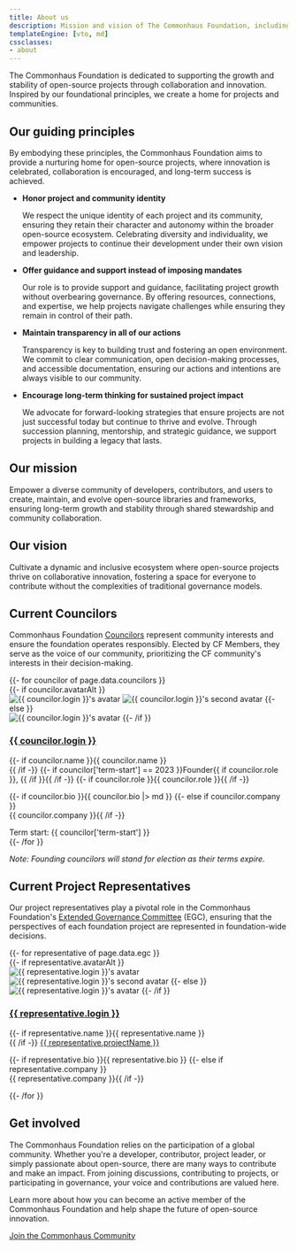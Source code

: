 ```yaml
---
title: About us
description: Mission and vision of The Commonhaus Foundation, including a list of current board members and project leaders.
templateEngine: [vto, md]
cssclasses:
- about
---
```


The Commonhaus Foundation is dedicated to supporting the growth and stability of open-source projects through collaboration and innovation. Inspired by our foundational principles, we create a home for projects and communities.

## Our guiding principles

By embodying these principles, the Commonhaus Foundation aims to provide a nurturing home for open-source projects, where innovation is celebrated, collaboration is encouraged, and long-term success is achieved.

- **Honor project and community identity**

    We respect the unique identity of each project and its community, ensuring they retain their character and autonomy within the broader open-source ecosystem. Celebrating diversity and individuality, we empower projects to continue their development under their own vision and leadership.

- **Offer guidance and support instead of imposing mandates**

    Our role is to provide support and guidance, facilitating project growth without overbearing governance. By offering resources, connections, and expertise, we help projects navigate challenges while ensuring they remain in control of their path.

- **Maintain transparency in all of our actions**

    Transparency is key to building trust and fostering an open environment. We commit to clear communication, open decision-making processes, and accessible documentation, ensuring our actions and intentions are always visible to our community.

- **Encourage long-term thinking for sustained project impact**

    We advocate for forward-looking strategies that ensure projects are not just successful today but continue to thrive and evolve. Through succession planning, mentorship, and strategic guidance, we support projects in building a legacy that lasts.

## Our mission

Empower a diverse community of developers, contributors, and users to create, maintain, and evolve open-source libraries and frameworks, ensuring long-term growth and stability through shared stewardship and community collaboration.

## Our vision

Cultivate a dynamic and inclusive ecosystem where open-source projects thrive on collaborative innovation, fostering a space for everyone to contribute without the complexities of traditional governance models.

## Current Councilors

Commonhaus Foundation [Councilors][cfc] represent community interests and ensure the foundation operates responsibly. Elected by CF Members, they serve as the voice of our community, prioritizing the CF community's interests in their decision-making.

<div class="cards">
{{- for councilor of page.data.councilors }}
  <div class="card">
    {{- if councilor.avatarAlt }}
    <div class="avatar-flip">
        <img class="avatar-front" src="{{ councilor.avatarUrl }}" alt="{{ councilor.login }}'s avatar" />
        <img class="avatar-back" src="{{ councilor.avatarAlt }}" alt="{{ councilor.login }}'s second avatar" />
    {{- else }}
    <div class="avatar">
      <img src="{{ councilor.avatarUrl }}" alt="{{ councilor.login }}'s avatar" />
    {{- /if }}
    </div>
    <div class="text-content">
      <h3><a href="{{ councilor.url }}">{{ councilor.login }}</a></h3>
      <div class="subhead">
        {{- if councilor.name }}{{ councilor.name }}<br />{{ /if -}}
        {{- if councilor['term-start'] == 2023 }}Founder{{ if councilor.role }}, {{ /if }}{{ /if -}}
        {{- if councilor.role }}{{ councilor.role }}{{ /if -}}
      </div>
      <p>
        {{- if councilor.bio }}{{ councilor.bio |> md }}
        {{- else if councilor.company }}<br />{{ councilor.company }}{{ /if -}}
      </p>
      <footer>Term start: {{ councilor['term-start'] }}</footer>
    </div>
  </div>
{{- /for }}
</div>

_Note: Founding councilors will stand for election as their terms expire._

## Current Project Representatives

Our project representatives play a pivotal role in the Commonhaus Foundation's [Extended Governance Committee][egc] (EGC), ensuring that the perspectives of each foundation project are represented in foundation-wide decisions.

<div class="cards">
{{- for representative of page.data.egc }}
  <div class="card">
    {{- if representative.avatarAlt }}
    <div class="avatar-flip">
      <img class="avatar-front" src="{{ representative.avatarUrl }}" alt="{{ representative.login }}'s avatar" />
      <img class="avatar-back" src="{{ representative.avatarAlt }}" alt="{{ representative.login }}'s second avatar" />
    {{- else }}
    <div class="avatar">
      <img src="{{ representative.avatarUrl }}" alt="{{ representative.login }}'s avatar" />
    {{- /if }}
    </div>
    <div class="text-content">
      <h3><a href="{{ representative.url }}">{{ representative.login }}</a></h3>
      <div class="subhead">
          {{- if representative.name }}{{ representative.name }}<br />{{ /if -}}
          <a href="{{ representative.projectUrl }}">{{ representative.projectName }}</a>
      </div>
      <p>
        {{- if representative.bio }}{{ representative.bio }}
        {{- else if representative.company }}<br />{{ representative.company }}{{ /if -}}
      </p>
    </div>
  </div>
{{- /for }}
</div>

## Get involved

The Commonhaus Foundation relies on the participation of a global community. Whether you're a developer, contributor, project leader, or simply passionate about open-source, there are many ways to contribute and make an impact. From joining discussions, contributing to projects, or participating in governance, your voice and contributions are valued here.

Learn more about how you can become an active member of the Commonhaus Foundation and help shape the future of open-source innovation.

[Join the Commonhaus Community](#join-the-community)

[cfc]: ../foundation/bylaws/3-cf-council.md
[egc]: ../foundation/bylaws/3-cf-council.md#extended-governance-committee-egc
